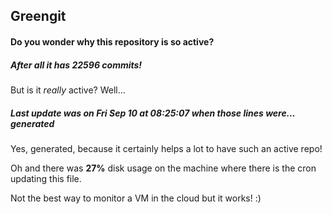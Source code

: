 ## Greengit

#### Do you wonder why this repository is so active?

##### After all it has 22596 commits!

But is it *really* active? Well...

##### Last update was on Fri Sep 10 at 08:25:07 when those lines were... generated

Yes, generated, because it certainly helps a lot to have such an active repo!

Oh and there was **27%** disk usage on the machine
where there is the cron updating this file.

Not the best way to monitor a VM in the cloud but it works! :)
